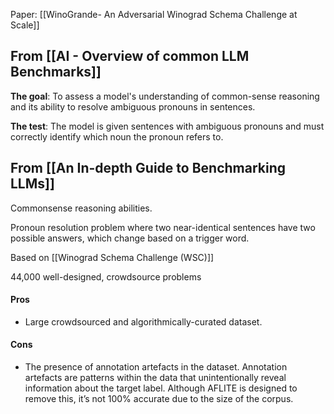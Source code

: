 Paper: [[WinoGrande- An Adversarial Winograd Schema Challenge at Scale]]

## From [[AI - Overview of common LLM Benchmarks]]
**The goal**: To assess a model's understanding of common-sense reasoning and its ability to resolve ambiguous pronouns in sentences.

**The test**: The model is given sentences with ambiguous pronouns and must correctly identify which noun the pronoun refers to.

## From [[An In-depth Guide to Benchmarking LLMs]]
 Commonsense reasoning abilities. 
 
 Pronoun resolution problem where two near-identical sentences have two possible answers, which change based on a trigger word.

 Based on [[Winograd Schema Challenge (WSC)]] 

44,000 well-designed, crowdsource problems

#### Pros
* Large crowdsourced and algorithmically-curated dataset. 
#### Cons  
* The presence of annotation artefacts in the dataset. Annotation artefacts are patterns within the data that unintentionally reveal information about the target label. Although AFLITE is designed to remove this, it’s not 100% accurate due to the size of the corpus.
